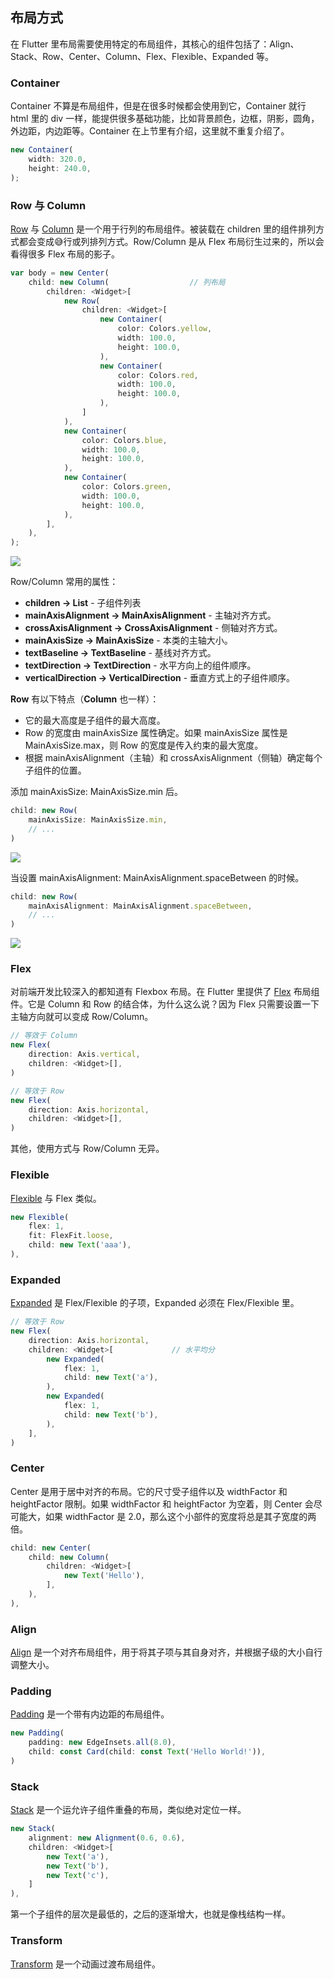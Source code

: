
## 布局方式
在 Flutter 里布局需要使用特定的布局组件，其核心的组件包括了：Align、Stack、Row、Center、Column、Flex、Flexible、Expanded 等。

### Container
Container 不算是布局组件，但是在很多时候都会使用到它，Container 就行 html 里的 div 一样，能提供很多基础功能，比如背景颜色，边框，阴影，圆角，外边距，内边距等。Container 在上节里有介绍，这里就不重复介绍了。

```js
new Container(
    width: 320.0,
    height: 240.0,
);
```

### Row 与 Column
[Row](https://docs.flutter.io/flutter/widgets/Row-class.html) 与 [Column](https://docs.flutter.io/flutter/widgets/Column-class.html) 是一个用于行列的布局组件。被装载在 children 里的组件排列方式都会变成😅行或列排列方式。Row/Column 是从 Flex 布局衍生过来的，所以会看得很多 Flex 布局的影子。

```js
var body = new Center(
    child: new Column(                  // 列布局
        children: <Widget>[
            new Row(
                children: <Widget>[
                    new Container(
                        color: Colors.yellow,
                        width: 100.0,
                        height: 100.0,
                    ),
                    new Container(
                        color: Colors.red,
                        width: 100.0,
                        height: 100.0,
                    ),
                ]
            ),
            new Container(
                color: Colors.blue,
                width: 100.0,
                height: 100.0,
            ),
            new Container(
                color: Colors.green,
                width: 100.0,
                height: 100.0,
            ),
        ],
    ),
);
```

![](/../../image/20180627231501.png)

Row/Column 常用的属性：
- **children → List<Widget>** - 子组件列表
- **mainAxisAlignment → MainAxisAlignment** - 主轴对齐方式。
- **crossAxisAlignment → CrossAxisAlignment** - 侧轴对齐方式。
- **mainAxisSize → MainAxisSize** - 本类的主轴大小。
- **textBaseline → TextBaseline** - 基线对齐方式。
- **textDirection → TextDirection** - 水平方向上的组件顺序。
- **verticalDirection → VerticalDirection** - 垂直方式上的子组件顺序。


**Row** 有以下特点（**Column** 也一样）：
- 它的最大高度是子组件的最大高度。
- Row 的宽度由 mainAxisSize 属性确定。如果 mainAxisSize 属性是 MainAxisSize.max，则 Row 的宽度是传入约束的最大宽度。
- 根据 mainAxisAlignment（主轴）和 crossAxisAlignment（侧轴）确定每个子组件的位置。

添加 mainAxisSize: MainAxisSize.min 后。

```js
child: new Row(
    mainAxisSize: MainAxisSize.min,
    // ...
)
```

![](/../../image/20180627231641.png)

当设置 mainAxisAlignment: MainAxisAlignment.spaceBetween 的时候。

```js
child: new Row(
    mainAxisAlignment: MainAxisAlignment.spaceBetween,
    // ...
)
```

![](/../../image/20180627232315.png)

### Flex
对前端开发比较深入的都知道有 Flexbox 布局。在 Flutter 里提供了 [Flex](https://docs.flutter.io/flutter/widgets/Flex-class.html) 布局组件。它是 Column 和 Row 的结合体，为什么这么说？因为 Flex 只需要设置一下主轴方向就可以变成 Row/Column。

```js
// 等效于 Column
new Flex(
    direction: Axis.vertical,
    children: <Widget>[],
)

// 等效于 Row
new Flex(
    direction: Axis.horizontal,
    children: <Widget>[],
)
```

其他，使用方式与 Row/Column 无异。

### Flexible
[Flexible](https://docs.flutter.io/flutter/widgets/Flexible-class.html) 与 Flex 类似。

```js
new Flexible(
    flex: 1,
    fit: FlexFit.loose,
    child: new Text('aaa'),
),
```

### Expanded
[Expanded](https://docs.flutter.io/flutter/widgets/Expanded-class.html) 是 Flex/Flexible 的子项，Expanded 必须在 Flex/Flexible 里。

```js
// 等效于 Row
new Flex(
    direction: Axis.horizontal,
    children: <Widget>[             // 水平均分
        new Expanded(
            flex: 1,
            child: new Text('a'),
        ),
        new Expanded(
            flex: 1,
            child: new Text('b'),
        ),
    ],
)
```

### Center
Center 是用于居中对齐的布局。它的尺寸受子组件以及 widthFactor 和 heightFactor 限制。如果 widthFactor 和 heightFactor 为空着，则 Center 会尽可能大，如果 widthFactor 是 2.0，那么这个小部件的宽度将总是其子宽度的两倍。

```js
child: new Center(
    child: new Column(
        children: <Widget>[
            new Text('Hello'),
        ],
    ),
),
```

### Align
[Align](https://docs.flutter.io/flutter/widgets/Align-class.html) 是一个对齐布局组件，用于将其子项与其自身对齐，并根据子级的大小自行调整大小。



### Padding
[Padding](https://docs.flutter.io/flutter/widgets/Padding-class.html) 是一个带有内边距的布局组件。

```js
new Padding(
    padding: new EdgeInsets.all(8.0),
    child: const Card(child: const Text('Hello World!')),
)
```

### Stack
[Stack](https://docs.flutter.io/flutter/widgets/Stack-class.html) 是一个运允许子组件重叠的布局，类似绝对定位一样。

```js
new Stack(
    alignment: new Alignment(0.6, 0.6),
    children: <Widget>[
        new Text('a'),
        new Text('b'),
        new Text('c'),
    ]
),
```

第一个子组件的层次是最低的，之后的逐渐增大，也就是像栈结构一样。

### Transform
[Transform](https://docs.flutter.io/flutter/widgets/Transform-class.html) 是一个动画过渡布局组件。
